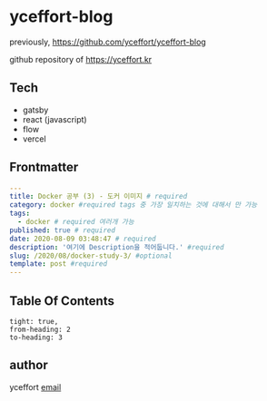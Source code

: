 # yceffort-blog

previously, https://github.com/yceffort/yceffort-blog

github repository of https://yceffort.kr

## Tech

- gatsby
- react (javascript)
- flow
- vercel

## Frontmatter

```yaml
---
title: Docker 공부 (3) - 도커 이미지 # required
category: docker #required tags 중 가장 일치하는 것에 대해서 만 가능
tags:
  - docker # required 여러개 가능
published: true # required
date: 2020-08-09 03:48:47 # required
description: '여기에 Description을 적어둡니다.' #required
slug: /2020/08/docker-study-3/ #optional
template: post #required
---

```

## Table Of Contents

```toc
tight: true,
from-heading: 2
to-heading: 3
```

## author

yceffort [email](root@yceffort.kr)
